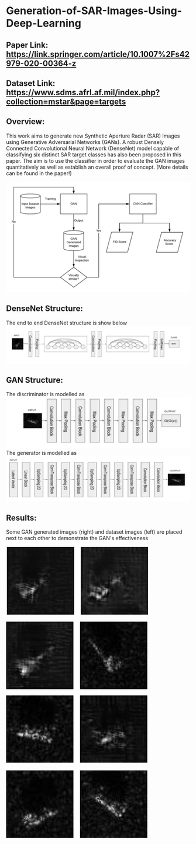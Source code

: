 # Generation-of-SAR-Images-Using-Deep-Learning

## Paper Link: https://link.springer.com/article/10.1007%2Fs42979-020-00364-z
## Dataset Link: https://www.sdms.afrl.af.mil/index.php?collection=mstar&page=targets

## Overview: 
This work aims to generate new Synthetic Aperture Radar (SAR) Images using Generative Adversarial Networks (GANs). A robust Densely Connected Convolutional Neural Network (DenseNet) model capable of classifying six distinct SAR target classes has also been proposed in this paper. The aim is to use the classifier in order to evaluate the GAN images quantitatively as well as establish an overall proof of concept. (More details can be found in the paper!)

![alt text](https://github.com/MukundSai7907/Generation-of-SAR-Images-Using-Deep-Learning/blob/main/Overview.png?raw=true)

## DenseNet Structure: 
The end to end DenseNet structure is show below
![alt text](https://github.com/MukundSai7907/Generation-of-SAR-Images-Using-Deep-Learning/blob/main/DENSE_NET.png?raw=true)


## GAN Structure: 
The discriminator is modelled as
![alt text](https://github.com/MukundSai7907/Generation-of-SAR-Images-Using-Deep-Learning/blob/main/DIS.png?raw=true)
The generator is modelled as
![alt text](https://github.com/MukundSai7907/Generation-of-SAR-Images-Using-Deep-Learning/blob/main/GEN.png?raw=true)


## Results:
Some GAN generated images (right) and dataset images (left) are placed next to each other to demonstrate the GAN's effectiveness

![alt text](https://github.com/MukundSai7907/Generation-of-SAR-Images-Using-Deep-Learning/blob/main/tur1.png?raw=true)

![alt text](https://github.com/MukundSai7907/Generation-of-SAR-Images-Using-Deep-Learning/blob/main/tur2.png?raw=true)

![alt text](https://github.com/MukundSai7907/Generation-of-SAR-Images-Using-Deep-Learning/blob/main/tur3.png?raw=true)

![alt text](https://github.com/MukundSai7907/Generation-of-SAR-Images-Using-Deep-Learning/blob/main/tur4.png?raw=true)

